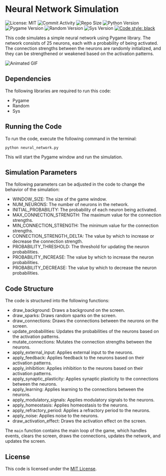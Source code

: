 # Neural Network Simulation
![License: MIT](https://img.shields.io/bower/l/bootstrap?style=flat-square)
![Commit Activity](https://img.shields.io/github/last-commit/jainsid24/neural-network-simulation?style=flat-square)
![Repo Size](https://img.shields.io/github/repo-size/jainsid24/neural-network-simulation?style=flat-square)
![Python Version](https://img.shields.io/badge/Python-3.x-blue?style=flat-square)
![Pygame Version](https://img.shields.io/badge/Pygame-2.0.2-red?style=flat-square)
![Random Version](https://img.shields.io/badge/Random-3.9.6-orange?style=flat-square)
![Sys Version](https://img.shields.io/badge/Sys-3.9.6-blue?style=flat-square)
[![Code style: black](https://img.shields.io/badge/code%20style-black-000000.svg)](https://github.com/psf/black?style=flat-square)

This code simulates a simple neural network using Pygame library. The network consists of 25 neurons, each with a probability of being activated. The connection strengths between the neurons are randomly initialized, and they can be strengthened or weakened based on the activation patterns.


![Animated GIF](https://media.giphy.com/media/YCZ3ncsZPhnFjPgQbH/giphy.gif)

## Dependencies
The following libraries are required to run this code:
- Pygame
- Random
- Sys

## Running the Code
To run the code, execute the following command in the terminal:

```
python neural_network.py
```

This will start the Pygame window and run the simulation.

## Simulation Parameters
The following parameters can be adjusted in the code to change the behavior of the simulation:

- WINDOW_SIZE: The size of the game window.
- NUM_NEURONS: The number of neurons in the network.
- INITIAL_PROBABILITY: The probability of each neuron being activated.
- MAX_CONNECTION_STRENGTH: The maximum value for the connection strengths.
- MIN_CONNECTION_STRENGTH: The minimum value for the connection strengths.
- CONNECTION_STRENGTH_DELTA: The value by which to increase or decrease the connection strength.
- PROBABILITY_THRESHOLD: The threshold for updating the neuron probabilities.
- PROBABILITY_INCREASE: The value by which to increase the neuron probabilities.
- PROBABILITY_DECREASE: The value by which to decrease the neuron probabilities.

## Code Structure
The code is structured into the following functions:

- draw_background: Draws a background on the screen.
- draw_sparks: Draws random sparks on the screen.
- draw_connections: Draws the connections between the neurons on the screen.
- update_probabilities: Updates the probabilities of the neurons based on the activation patterns.
- mutate_connections: Mutates the connection strengths between the neurons.
- apply_external_input: Applies external input to the neurons.
- apply_feedback: Applies feedback to the neurons based on their activation patterns.
- apply_inhibition: Applies inhibition to the neurons based on their activation patterns.
- apply_synaptic_plasticity: Applies synaptic plasticity to the connections between the neurons.
- apply_learning: Applies learning to the connections between the neurons.
- apply_modulatory_signals: Applies modulatory signals to the neurons.
- apply_homeostasis: Applies homeostasis to the neurons.
- apply_refractory_period: Applies a refractory period to the neurons.
- apply_noise: Applies noise to the neurons.
- draw_activation_effect: Draws the activation effect on the screen.

The `main` function contains the main loop of the game, which handles events, clears the screen, draws the connections, updates the network, and updates the screen.

## License
This code is licensed under the [MIT License](https://opensource.org/licenses/MIT).
